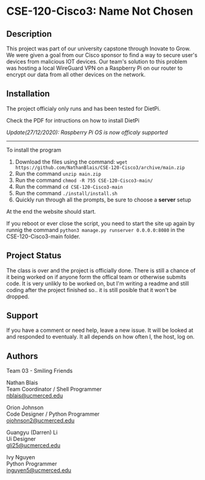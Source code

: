 # CSE-120-Cisco3: Name Not Chosen

Description
-----------
This project was part of our university capstone through Inovate to Grow. 
We were given a goal from our Cisco sponsor to find a way to secure user's devices from malicious IOT devices. 
Our team's solution to this problem was hosting a local WireGuard VPN on a Raspberry Pi on our router to encrypt our data from all other devices on the network.

Installation
-----------
The project officialy only runs and has been tested for DietPi.

Check the PDF for intructions on how to install DietPi

*Update(27/12/2020): Raspberry Pi OS is now officaly supported*

  
-----------
To install the program

  1. Download the files using the command: `wget https://github.com/NathanBlais/CSE-120-Cisco3/archive/main.zip`
  2. Run the command `unzip main.zip`
  3. Run the command `chmod -R 755 CSE-120-Cisco3-main/`
  4. Run the command `cd CSE-120-Cisco3-main`
  5. Run the command `./install/install.sh`
  6. Quickly run through all the prompts, be sure to choose a **server** setup
  
  At the end the website should start.
  
  If you reboot or ever close the script, you need to start the site up again by
  runnig the command `python3 manage.py runserver 0.0.0.0:8080` in the CSE-120-Cisco3-main folder.


Project Status
-----------
The class is over and the project is officially done. There is still a chance of it being worked on if anyone form the offical team or otherwise submits code.
It is very unlikly to be worked on, but I'm writing a readme and still coding after the project finished so.. it is still posible that it won't be dropped.

Support
-----------
If you have a comment or need help, leave a new issue. It will be looked at and responded to eventualy. It all depends on how often I, the host, log on.

Authors
-----------
Team 03 - Smiling Friends

Nathan Blais  
Team Coordinator / Shell Programmer  
nblais@ucmerced.edu

Orion Johnson  
Code Designer / Python Programmer  
ojohnson2@ucmerced.edu

Guangyu (Darren) Li  
Ui Designer  
gli25@ucmerced.edu

Ivy Nguyen  
Python Programmer  
inguyen5@ucmerced.edu
